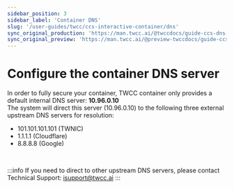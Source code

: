 ```yaml
---
sidebar_position: 3
sidebar_label: 'Container DNS'
slug: '/user-guides/twcc/ccs-interactive-container/dns'
sync_original_production: 'https://man.twcc.ai/@twccdocs/guide-ccs-dns-zh' 
sync_original_preview: 'https://man.twcc.ai/@preview-twccdocs/guide-ccs-dns-zh' 
---
```


# Configure the container DNS server

In order to fully secure your container, TWCC container only provides a default internal DNS server: **10.96.0.10**<br/>
The system will direct this server (10.96.0.10) to the following three external upstream DNS servers for resolution:

- 101.101.101.101 (TWNIC)
- 1.1.1.1 (Cloudflare)
- 8.8.8.8 (Google)

<br/>

:::info
If you need to direct to other upstream DNS servers, please contact Technical Support: isupport@twcc.ai
:::
